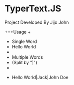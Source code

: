 # TyperText.JS
Project Developed By Jijo John

+++Usage
+
+ Single Word
+ <typetext>Hello World</typetext>
+
+ Multiple Words 
+ (Split by "|")
+
+ <p>Hello <typetext>World|Jack|John Doe</typetext>
